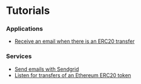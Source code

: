 # Tutorials

### Applications

* [Receive an email when there is an ERC20 transfer](applications/receive-email-when-there-is-an-erc20-transfer.md)

### Services

* [Send emails with Sendgrid](services/send-emails-with-sendgrid.md)
* [Listen for transfers of an Ethereum ERC20 token](services/listen-for-transfers-of-an-ethereum-erc20-token.md)




